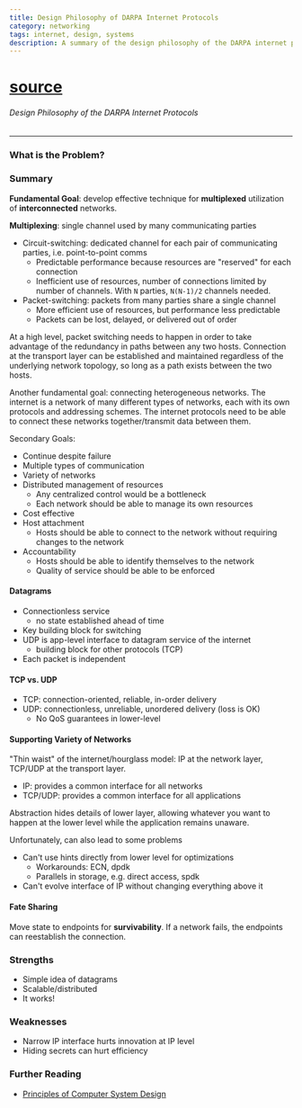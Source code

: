 ```yaml
---
title: Design Philosophy of DARPA Internet Protocols
category: networking
tags: internet, design, systems
description: A summary of the design philosophy of the DARPA internet protocols. 
---
```


# [source](http://ccr.sigcomm.org/archive/1995/jan95/ccr-9501-clark.pdf)

###### Design Philosophy of the DARPA Internet Protocols

---

### What is the Problem?


### Summary 

**Fundamental Goal**: develop effective technique for **multiplexed** utilization of **interconnected** networks.

**Multiplexing**: single channel used by many communicating parties
- Circuit-switching: dedicated channel for each pair of communicating parties, i.e. point-to-point comms
    - Predictable performance because resources are "reserved" for each connection
    - Inefficient use of resources, number of connections limited by number of channels. With `N` parties, `N(N-1)/2` channels needed.
- Packet-switching: packets from many parties share a single channel
    - More efficient use of resources, but performance less predictable
    - Packets can be lost, delayed, or delivered out of order

At a high level, packet switching needs to happen in order to take advantage of the redundancy in paths between any two hosts. Connection at the transport layer can be established and maintained regardless of the underlying network topology, so long as a path exists between the two hosts.

Another fundamental goal: connecting heterogeneous networks. The internet is a network of many different types of networks, each with its own protocols and addressing schemes. The internet protocols need to be able to connect these networks together/transmit data between them.

Secondary Goals:

- Continue despite failure
- Multiple types of communication
- Variety of networks
- Distributed management of resources
    - Any centralized control would be a bottleneck
    - Each network should be able to manage its own resources
- Cost effective
- Host attachment
    - Hosts should be able to connect to the network without requiring changes to the network
- Accountability
    - Hosts should be able to identify themselves to the network
    - Quality of service should be able to be enforced


#### Datagrams

- Connectionless service
    - no state established ahead of time
- Key building block for switching
- UDP is app-level interface to datagram service of the internet
    - building block for other protocols (TCP)
- Each packet is independent

#### TCP vs. UDP

- TCP: connection-oriented, reliable, in-order delivery
- UDP: connectionless, unreliable, unordered delivery (loss is OK)
    - No QoS guarantees in lower-level

#### Supporting Variety of Networks

"Thin waist" of the internet/hourglass model: IP at the network layer, TCP/UDP at the transport layer.

- IP: provides a common interface for all networks
- TCP/UDP: provides a common interface for all applications

Abstraction hides details of lower layer, allowing whatever you want to happen at the lower level while the application remains unaware. 

Unfortunately, can also lead to some problems
- Can't use hints directly from lower level for optimizations
    - Workarounds: ECN, dpdk
    - Parallels in storage, e.g. direct access, spdk
- Can't evolve interface of IP without changing everything above it

#### Fate Sharing

Move state to endpoints for **survivability**. If a network fails, the endpoints can reestablish the connection.

### Strengths

- Simple idea of datagrams
- Scalable/distributed
- It works!

### Weaknesses

- Narrow IP interface hurts innovation at IP level
- Hiding secrets can hurt efficiency


### Further Reading

- [Principles of Computer System Design](https://ocw.mit.edu/courses/res-6-004-principles-of-computer-system-design-an-introduction-spring-2009/pages/online-textbook/)
